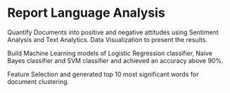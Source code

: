 # Report Language Analysis

Quantify Documents into positive and negative attitudes using Sentiment Analysis and Text Analytics.
Data Visualization to present the results.

Build Machine Learning models of Logistic Regression classifier, Naive Bayes classifier and
SVM classifier and achieved an accuracy above 90%.

Feature Selection and generated top 10 most significant words for document clustering.
